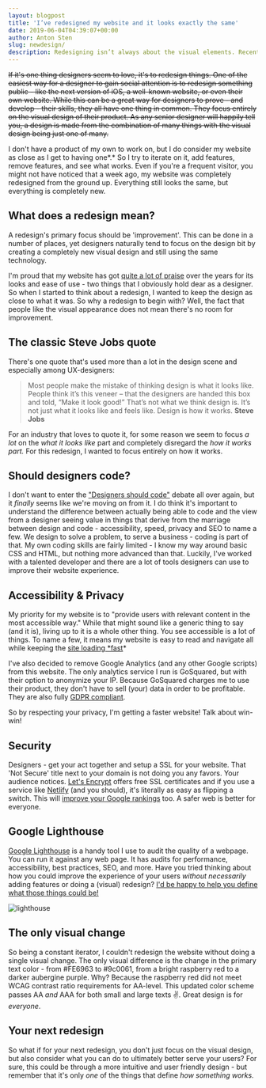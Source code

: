 ```yaml
---
layout: blogpost
title: 'I’ve redesigned my website and it looks exactly the same'
date: 2019-06-04T04:39:07+00:00
author: Anton Sten
slug: newdesign/
description: Redesigning isn’t always about the visual elements. Recently I did just that, I redesigned my website and I bet you can’t tell. I changed everything BUT the visual design and there’s a good reason why.
---
```


~~If it's one thing designers seem to love, it's to redesign things. One of the easiest way for a designer to gain social attention is to redesign something public - like the next version of iOS, a well-known website, or even their own website. While this can be a great way for designers to prove - and develop - their skills, they all have one thing in common. They focus entirely on the visual design of their product. As any senior designer will happily tell you, a design is made from the combination of many things with the visual design being just one of many.~~

I don't have a product of my own to work on, but I do consider my website as close as I get to having one*.* So I try to iterate on it, add features, remove features, and see what works. Even if you're a frequent visitor, you might not have noticed that a week ago, my website was completely redesigned from the ground up. Everything still looks the same, but everything is completely new.

## What does a redesign mean?

A redesign's primary focus should be 'improvement'. This can be done in a number of places, yet designers naturally tend to focus on the design bit by creating a completely new visual design and still using the same technology.

I'm proud that my website has got [quite a lot of praise](https://www.casestudy.club/journal/ux-designer-portfolio) over the years for its looks and ease of use - two things that I obviously hold dear as a designer. So when I started to think about a redesign, I wanted to keep the design as close to what it was. So why a redesign to begin with?  Well, the fact that people like the visual appearance does not mean there's no room for improvement.

## The classic Steve Jobs quote

There's one quote that's used more than a lot in the design scene and especially among UX-designers:

>Most people make the mistake of thinking design is what it looks like. People think it’s this veneer – that the designers are handed this box and told, “Make it look good!” That’s not what we think design is. It’s not just what it looks like and feels like. Design is how it works. **Steve Jobs**

For an industry that loves to quote it, for some reason we seem to focus *a lot* on the *what it looks like* part and completely disregard the *how it works part.* For this redesign, I wanted to focus entirely on how it works.

## Should designers code?

I don't want to enter the ["Designers should code"](https://uxdesign.cc/should-designers-code-f1633b04540) debate all over again, but it *finally* seems like we're moving on from it. I do think it's important to understand the difference between actually being able to code and the view from a designer seeing value in things that derive from the marriage between design and code - accessibility, speed, privacy and SEO to name a few. We design to solve a problem, to serve a business - coding is part of that. My own coding skills are fairly limited - I know my way around basic CSS and HTML, but nothing more advanced than that. Luckily, I've worked with a talented developer and there are a lot of tools designers can use to improve their website experience.

## Accessibility & Privacy

My priority for my website is to "provide users with relevant content in the most accessible way." While that might sound like a generic thing to say (and it is), living up to it is a whole other thing. You see accessible is a lot of things. To name a few, it means my website is easy to read and navigate all while keeping the [site loading *fast](https://www.antonsten.com/waiting/)*

I've also decided to remove Google Analytics (and any other Google scripts) from this website. The only analytics service I run is GoSquared, but with their option to anonymize your IP. Because GoSquared charges me to use their product, they don't have to sell (your) data in order to be profitable. They are also fully [GDPR compliant](https://www.gosquared.com/gdpr-ready/).

So by respecting your privacy, I'm getting a faster website! Talk about win-win!

## Security

Designers - get your act together and setup a SSL for your website. That 'Not Secure' title next to your domain is not doing you any favors. Your audience notices. [Let's Encrypt](https://letsencrypt.org/) offers free SSL certificates and if you use a service like [Netlify](https://www.netlify.com) (and you should), it's literally as easy as flipping a switch. This will [improve your Google rankings](https://seo-hacker.com/google-adopt-https/) too. A safer web is better for everyone.

## Google Lighthouse

[Google Lighthouse](https://developers.google.com/web/tools/lighthouse/) is a handy tool I use to audit the quality of a webpage. You can run it against any web page. It has audits for performance, accessibility, best practices, SEO, and more. Have you tried thinking about how you could improve the experience of your users *without necessarily* adding features or doing a (visual) redesign? [I'd be happy to help you define what those things could be!](https://www.antonsten.com/contact)

![lighthouse](/images/blog/lighthouse.png)

## The only visual change

So being a constant iterator, I couldn't redesign the website without doing a single visual change. The only visual difference is the change in the primary text color - from #FE6963 to #9c0061, from a bright raspberry red to a darker aubergine purple. Why? Because the raspberry red did not meet WCAG contrast ratio requirements for AA-level. This updated color scheme passes AA *and* AAA for both small and large texts ✌️. Great design is for *everyone*.

## Your next redesign

So what if for your next redesign, you don't just focus on the visual design, but also consider what you can do to ultimately better serve your users? For sure, this could be through a more intuitive and user friendly design - but remember that it's only *one* of the things that define *how something works.*
